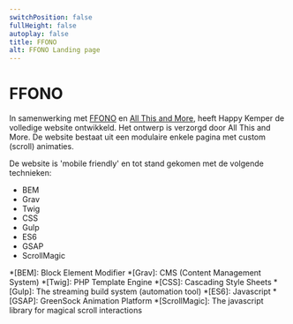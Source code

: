 ```yaml
---
switchPosition: false
fullHeight: false
autoplay: false
title: FFONO
alt: FFONO Landing page
---
```


# FFONO

In samenwerking met [FFONO](https://ffono.agency) en [All This and More](https://allthis.digital/), heeft Happy Kemper de volledige website ontwikkeld. Het ontwerp is verzorgd door All This and More. De website bestaat uit een modulaire enkele pagina met custom (scroll) animaties.

De website is 'mobile friendly' en tot stand gekomen met de volgende technieken:

- BEM
- Grav
- Twig
- CSS
- Gulp
- ES6
- GSAP
- ScrollMagic

*[BEM]: Block Element Modifier
*[Grav]: CMS (Content Management System)
*[Twig]: PHP Template Engine
*[CSS]: Cascading Style Sheets
*[Gulp]: The streaming build system (automation tool)
*[ES6]: Javascript
*[GSAP]: GreenSock Animation Platform
*[ScrollMagic]: The javascript library for magical scroll interactions